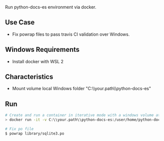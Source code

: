 Run python-docs-es environment via docker.

Use Case
--------

* Fix powrap files to pass travis CI validation over Windows.

Windows Requirements
--------------------

* Install docker with WSL 2


Characteristics
---------------

* Mount volume local Windows folder "C:\\\\your.path\\\\python-docs-es"


Run
---

```bash
# Create and run a container in iterative mode with a windows volume attached
> docker run -it -v C:\\your.path\\python-docs-es:/user/home/python-docs-es gedarafi/python-docs-es bash
  
# Fix po file
$ powrap library/sqlite3.po
```
